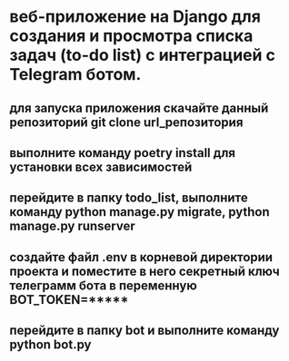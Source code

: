 # веб-приложение на Django для создания и просмотра списка задач (to-do list) с интеграцией с Telegram ботом.

## для запуска приложения скачайте данный репозиторий git clone url_репозитория
## выполните команду poetry install для установки всех зависимостей
## перейдите в папку todo_list, выполните команду python manage.py migrate, python manage.py runserver
## создайте файл .env в корневой директории проекта и поместите в него секретный ключ телеграмм бота в переменную BOT_TOKEN=*****
## перейдите в папку bot и выполните команду python bot.py
